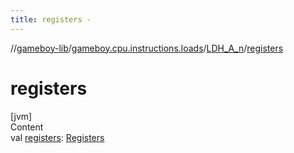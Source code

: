 ```yaml
---
title: registers -
---
```

//[gameboy-lib](../../index.md)/[gameboy.cpu.instructions.loads](../index.md)/[LDH_A_n](index.md)/[registers](registers.md)



# registers  
[jvm]  
Content  
val [registers](registers.md): [Registers](../../gameboy.cpu/-registers/index.md)  



